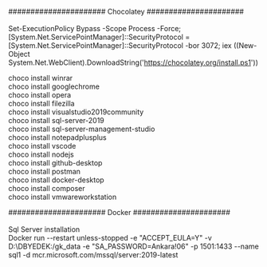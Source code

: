 
###################### Chocolatey ######################
<br><br>
Set-ExecutionPolicy Bypass -Scope Process -Force; [System.Net.ServicePointManager]::SecurityProtocol = [System.Net.ServicePointManager]::SecurityProtocol -bor 3072; iex ((New-Object System.Net.WebClient).DownloadString('https://chocolatey.org/install.ps1'))

choco install winrar<br>
choco install googlechrome<br>
choco install opera<br>
choco install filezilla<br>
choco install visualstudio2019community<br>
choco install sql-server-2019<br>
choco install sql-server-management-studio<br>
choco install notepadplusplus<br>
choco install vscode<br>
choco install nodejs<br>
choco install github-desktop<br>
choco install postman<br>
choco install docker-desktop<br>
choco install composer<br>
choco install vmwareworkstation<br>


###################### Docker ######################<br><br>
Sql Server installation<br>
Docker run --restart unless-stopped  -e "ACCEPT_EULA=Y" -v D:\DBYEDEK:/gk_data -e "SA_PASSWORD=Ankara!06" -p 1501:1433 --name sql1 -d mcr.microsoft.com/mssql/server:2019-latest
